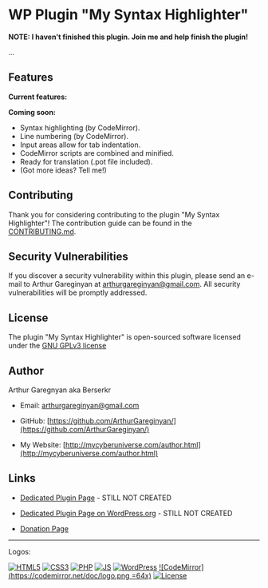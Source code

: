 # WP Plugin "My Syntax Highlighter"

**NOTE: I haven't finished this plugin. Join me and help finish the plugin!**

...


## Features

**Current features:**


**Coming soon:**

* Syntax highlighting (by CodeMirror).
* Line numbering (by CodeMirror).
* Input areas allow for tab indentation.
* CodeMirror scripts are combined and minified.
* Ready for translation (.pot file included).
* (Got more ideas? Tell me!)


## Contributing

Thank you for considering contributing to the plugin "My Syntax Highlighter"! The contribution guide can be found in the [CONTRIBUTING.md](https://github.com/ArthurGareginyan/my-syntax-highlighter/blob/master/CONTRIBUTING.md).


## Security Vulnerabilities

If you discover a security vulnerability within this plugin, please send an e-mail to Arthur Gareginyan at arthurgareginyan@gmail.com. All security vulnerabilities will be promptly addressed.


## License

The plugin "My Syntax Highlighter" is open-sourced software licensed under the [GNU GPLv3 license](http://www.gnu.org/licenses/gpl-3.0.html)


## Author

Arthur Garegnyan aka Berserkr

* Email: arthurgareginyan@gmail.com

* GitHub: [https://github.com/ArthurGareginyan/](https://github.com/ArthurGareginyan/)

* My Website: [http://mycyberuniverse.com/author.html](http://mycyberuniverse.com/author.html)


## Links

* [Dedicated Plugin Page](http://mycyberuniverse.com/my_programs/wp-plugin-my-syntax-highlighter.html) - STILL NOT CREATED

* [Dedicated Plugin Page on WordPress.org](https://wordpress.org/plugins/my-syntax-highlighter/) - STILL NOT CREATED

* [Donation Page](http://mycyberuniverse.com/donate.html)


---
Logos:

[![HTML5](https://cdn4.iconfinder.com/data/icons/flat-brand-logo-2/512/html5-64.png)]()
[![CSS3](https://cdn4.iconfinder.com/data/icons/flat-brand-logo-2/512/css3-64.png)]()
[![PHP](http://php.net/images/logos/php-med-trans-light.gif)]()
[![JS](https://upload.wikimedia.org/wikipedia/commons/3/34/Javascript_icon.svg)]()
[![WordPress](https://cdn2.iconfinder.com/data/icons/publicons/64/wordpress-64.png)](https://wordpress.org)
[![CodeMirror](https://codemirror.net/doc/logo.png =64x)]()
[![License](http://www.gnu.org/graphics/gplv3-127x51.png)](http://www.gnu.org/licenses/gpl-3.0.html)